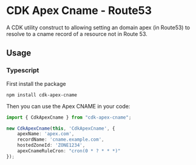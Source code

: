 # CDK Apex Cname - Route53

A CDK utility construct to allowing setting an domain apex (in Route53) to resolve to a cname record of a resource 
not in Route 53. 

## Usage
### Typescript

First install the package 
```
npm install cdk-apex-cname
```


Then you can use the Apex CNAME in your code:

```ts
import { CdkApexCname } from "cdk-apex-cname";

new CdkApexCname(this, 'CdkApexCname', {
    apexName: 'apex.com',
    recordName: 'cname.example.com',
    hostedZoneId: 'ZONE1234',
    apexCnameRuleCron: "cron(0 * ? * * *)"
});
```

